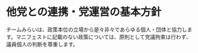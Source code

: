 # 他党との連携・党運営の基本方針

チームみらいは、政策本位の立場から是々非々であらゆる個人・団体と協力します。マニフェストに記載のない政策については、原則として党議拘束は行わず、議員個人の判断を尊重します。
